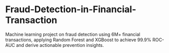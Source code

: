 # Fraud-Detection-in-Financial-Transaction
Machine learning project on fraud detection using 6M+ financial transactions, applying Random Forest and XGBoost to achieve 99.9% ROC-AUC and derive actionable prevention insights.
